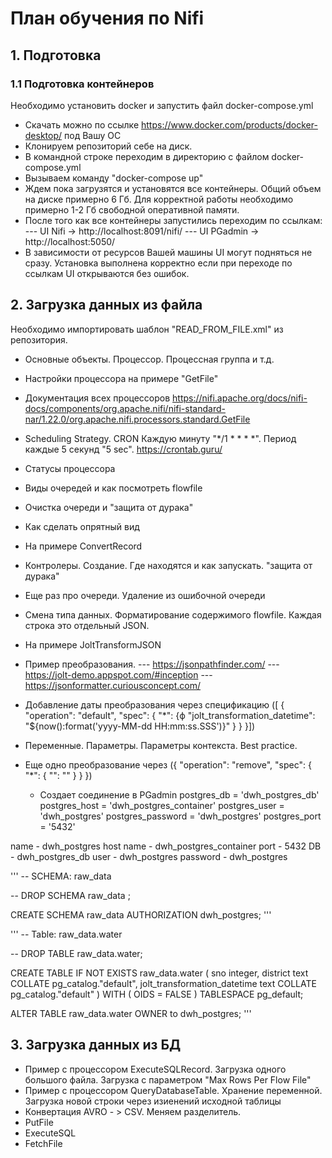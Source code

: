 # План обучения по Nifi
## 1. Подготовка
### 1.1 Подготовка контейнеров
Необходимо установить docker и запустить файл docker-compose.yml
- Скачать можно по ссылке https://www.docker.com/products/docker-desktop/ под Вашу ОС
- Клонируем репозиторий себе на диск.
- В командной строке переходим в директорию с файлом docker-compose.yml
- Вызываем команду "docker-compose up"
- Ждем пока загрузятся и установятся все контейнеры. Общий объем на диске примерно 6 Гб. Для корректной работы необходимо примерно 1-2 Гб свободной оперативной памяти.
- После того как все контейнеры запустились переходим по ссылкам:
--- UI Nifi -> http://localhost:8091/nifi/
--- UI PGadmin -> http://localhost:5050/
- В зависимости от ресурсов Вашей машины UI могут подняться не сразу. Установка выполнена корректно если при переходе по ссылкам UI открываются без ошибок.

## 2. Загрузка данных из файла
Необходимо импортировать шаблон "READ_FROM_FILE.xml" из репозитория.
- Основные объекты. Процессор. Процессная группа и т.д.

- Настройки процессора на примере "GetFile"
- Документация всех процессоров https://nifi.apache.org/docs/nifi-docs/components/org.apache.nifi/nifi-standard-nar/1.22.0/org.apache.nifi.processors.standard.GetFile
- Scheduling Strategy. CRON Каждую минуту "*/1 * * * *". Период каждые 5 секунд "5 sec". https://crontab.guru/
- Статусы процессора
- Виды очередей и как посмотреть flowfile
- Очистка очереди и "защита от дурака"
- Как сделать опрятный вид

- На примере ConvertRecord
- Контролеры. Создание. Где находятся и как запускать. "защита от дурака"
- Еще раз про очереди. Удаление из ошибочной очереди
- Смена типа данных. Форматирование содержимого flowfile. Каждая строка это отдельный JSON.

- На примере JoltTransformJSON
- Пример преобразования. 
--- https://jsonpathfinder.com/ 
--- https://jolt-demo.appspot.com/#inception 
--- https://jsonformatter.curiousconcept.com/
- Добавление даты преобразования через спецификацию ([
  {
    "operation": "default",
    "spec": {
      "*": {ф
        "jolt_transformation_datetime": "${now():format('yyyy-MM-dd HH:mm:ss.SSS')}"
      }
    }
}])
- Переменные. Параметры. Параметры контекста. Best practice.
- Еще одно преобразование через ({
    "operation": "remove",
    "spec": {
      "*": {
        "": ""
      }
    }
  })

  - Создает соединение в PGadmin
postgres_db = 'dwh_postgres_db'
postgres_host = 'dwh_postgres_container'
postgres_user = 'dwh_postgres'
postgres_password = 'dwh_postgres'
postgres_port = '5432'

name - dwh_postgres
host name - dwh_postgres_container
port - 5432
DB - dwh_postgres_db
user - dwh_postgres
password - dwh_postgres

'''
-- SCHEMA: raw_data

-- DROP SCHEMA raw_data ;

CREATE SCHEMA raw_data
    AUTHORIZATION dwh_postgres;
'''

'''
-- Table: raw_data.water

-- DROP TABLE raw_data.water;

CREATE TABLE IF NOT EXISTS raw_data.water
(
    sno integer,
    district text COLLATE pg_catalog."default",
    jolt_transformation_datetime text COLLATE pg_catalog."default"
)
WITH (
    OIDS = FALSE
)
TABLESPACE pg_default;

ALTER TABLE raw_data.water
    OWNER to dwh_postgres;
'''

## 3. Загрузка данных из БД
- Пример с процессором ExecuteSQLRecord. Загрузка одного большого файла. Загрузка с параметром "Max Rows Per Flow File"
- Пример с процессором QueryDatabaseTable. Хранение переменной. Загрузка новой строки через изиенений исходной таблицы
- Конвертация AVRO - > CSV. Меняем разделитель.
- PutFile
- ExecuteSQL
- FetchFile 
